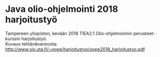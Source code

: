 # Java olio-ohjelmointi 2018 harjoitustyö
Tampereen yliopiston, kevään 2018 TIEA2.1 Olio-ohjelmoinnin perusteet-kurssin harjoitustyö.<br />
Kuvaus tehtävänannosta: http://www.sis.uta.fi/~oope/harjoitustyo/oope2018_harjoitustyo.pdf



